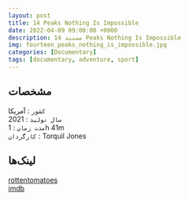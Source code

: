 ```yaml
---
layout: post
title: 14 Peaks Nothing Is Impossible
date: 2022-04-09 09:00:00 +0000
description: مستند 14 Peaks Nothing Is Impossible
img: fourteen_peaks_nothing_is_impossible.jpg
categories: [Documentary]
tags: [documentary, adventure, sport]
---
```


## مشخصات

`کشور` : آمریکا  
`سال تولید` : 2021  
`مدت زمان` : 1h 41m  
`کارگردان` : Torquil Jones

## لینک‌ها

[rottentomatoes](https://www.rottentomatoes.com/m/14_peaks_nothing_is_impossible)  
[imdb](https://www.imdb.com/title/tt14079374/)